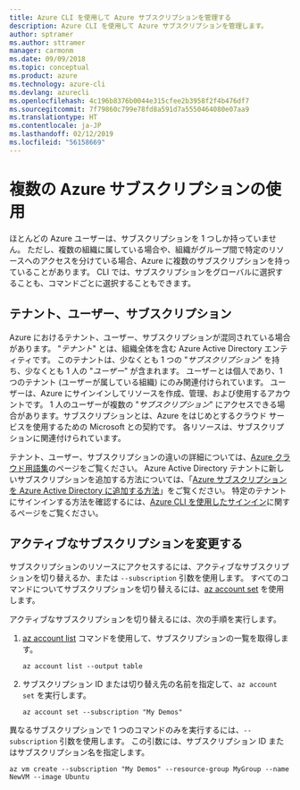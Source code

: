 ```yaml
---
title: Azure CLI を使用して Azure サブスクリプションを管理する
description: Azure CLI を使用して Azure サブスクリプションを管理します。
author: sptramer
ms.author: sttramer
manager: carmonm
ms.date: 09/09/2018
ms.topic: conceptual
ms.product: azure
ms.technology: azure-cli
ms.devlang: azurecli
ms.openlocfilehash: 4c196b8376b0044e315cfee2b3958f2f4b476df7
ms.sourcegitcommit: 7f79860c799e78fd8a591d7a5550464080e07aa9
ms.translationtype: HT
ms.contentlocale: ja-JP
ms.lasthandoff: 02/12/2019
ms.locfileid: "56158669"
---
```

# <a name="use-multiple-azure-subscriptions"></a>複数の Azure サブスクリプションの使用

ほとんどの Azure ユーザーは、サブスクリプションを 1 つしか持っていません。 ただし、複数の組織に属している場合や、組織がグループ間で特定のリソースへのアクセスを分けている場合、Azure に複数のサブスクリプションを持っていることがあります。 CLI では、サブスクリプションをグローバルに選択することも、コマンドごとに選択することもできます。

## <a name="tenants-users-and-subscriptions"></a>テナント、ユーザー、サブスクリプション

Azure におけるテナント、ユーザー、サブスクリプションが混同されている場合があります。 "_テナント_" とは、組織全体を含む Azure Active Directory エンティティです。 このテナントは、少なくとも 1 つの "_サブスクリプション_" を持ち、少なくとも 1 人の "_ユーザー_" が含まれます。 ユーザーとは個人であり、1 つのテナント (ユーザーが属している組織) にのみ関連付けられています。 ユーザーは、Azure にサインインしてリソースを作成、管理、および使用するアカウントです。
1 人のユーザーが複数の "_サブスクリプション_" にアクセスできる場合があります。サブスクリプションとは、Azure をはじめとするクラウド サービスを使用するための Microsoft との契約です。 各リソースは、サブスクリプションに関連付けられています。

テナント、ユーザー、サブスクリプションの違いの詳細については、[Azure クラウド用語集](/azure/azure-glossary-cloud-terminology)のページをご覧ください。  Azure Active Directory テナントに新しいサブスクリプションを追加する方法については、「[Azure サブスクリプションを Azure Active Directory に追加する方法](/azure/active-directory/active-directory-how-subscriptions-associated-directory)」をご覧ください。
特定のテナントにサインインする方法を確認するには、[Azure CLI を使用したサインイン](/cli/azure/authenticate-azure-cli)に関するページをご覧ください。

## <a name="change-the-active-subscription"></a>アクティブなサブスクリプションを変更する

サブスクリプションのリソースにアクセスするには、アクティブなサブスクリプションを切り替えるか、または `--subscription` 引数を使用します。 すべてのコマンドについてサブスクリプションを切り替えるには、[az account set](/cli/azure/account#az-account-set) を使用します。

アクティブなサブスクリプションを切り替えるには、次の手順を実行します。

1. [az account list](/cli/azure/account#az-account-list) コマンドを使用して、サブスクリプションの一覧を取得します。

    ```azurecli-interactive
    az account list --output table
    ```
2. サブスクリプション ID または切り替え先の名前を指定して、`az account set` を実行します。

    ```azurecli-interactive
    az account set --subscription "My Demos"
    ```

異なるサブスクリプションで 1 つのコマンドのみを実行するには、`--subscription` 引数を使用します。 この引数には、サブスクリプション ID またはサブスクリプション名を指定します。

```azurecli-interactive
az vm create --subscription "My Demos" --resource-group MyGroup --name NewVM --image Ubuntu
```

